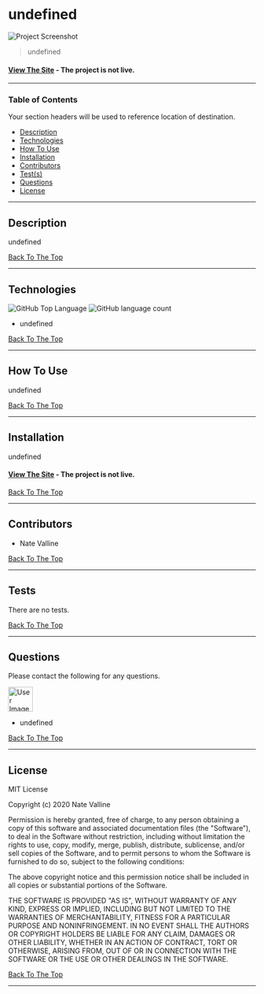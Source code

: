 
# undefined

<img src="./assets/img/undefined" alt="Project Screenshot" max-height="550px">

> undefined

#### [View The Site](#) - The project is not live.

---

### Table of Contents

Your section headers will be used to reference location of destination.

- [Description](#description)
- [Technologies](#technologies)
- [How To Use](#how-to-use)
- [Installation](#installation)
- [Contributors](#contributors)
- [Test(s)](#tests)
- [Questions](#questions)
- [License](#license)

---

## Description

undefined

[Back To The Top](#project-name)

---

## Technologies

![GitHub Top Language](https://img.shields.io/github/languages/top/undefined/undefined) ![GitHub language count](https://img.shields.io/github/languages/count/undefined/undefined)

- undefined

[Back To The Top](#project-name)

---

## How To Use

undefined

[Back To The Top](#project-name)

---

## Installation

undefined

#### [View The Site](#) - The project is not live.

[Back To The Top](#project-name)

---

## Contributors

- Nate Valline

[Back To The Top](#project-name)

---

## Tests

There are no tests.

[Back To The Top](#project-name)

---

## Questions

Please contact the following for any questions.

<img src="https://avatars3.githubusercontent.com/u/11791361?v=4" alt="User Image" width="50px">

- undefined

[Back To The Top](#project-name)

---

## License

MIT License

Copyright (c) 2020 Nate Valline

Permission is hereby granted, free of charge, to any person obtaining a copy
of this software and associated documentation files (the "Software"), to deal
in the Software without restriction, including without limitation the rights
to use, copy, modify, merge, publish, distribute, sublicense, and/or sell
copies of the Software, and to permit persons to whom the Software is
furnished to do so, subject to the following conditions:

The above copyright notice and this permission notice shall be included in all
copies or substantial portions of the Software.

THE SOFTWARE IS PROVIDED "AS IS", WITHOUT WARRANTY OF ANY KIND, EXPRESS OR
IMPLIED, INCLUDING BUT NOT LIMITED TO THE WARRANTIES OF MERCHANTABILITY,
FITNESS FOR A PARTICULAR PURPOSE AND NONINFRINGEMENT. IN NO EVENT SHALL THE
AUTHORS OR COPYRIGHT HOLDERS BE LIABLE FOR ANY CLAIM, DAMAGES OR OTHER
LIABILITY, WHETHER IN AN ACTION OF CONTRACT, TORT OR OTHERWISE, ARISING FROM,
OUT OF OR IN CONNECTION WITH THE SOFTWARE OR THE USE OR OTHER DEALINGS IN THE
SOFTWARE.

[Back To The Top](#project-name)

---
    